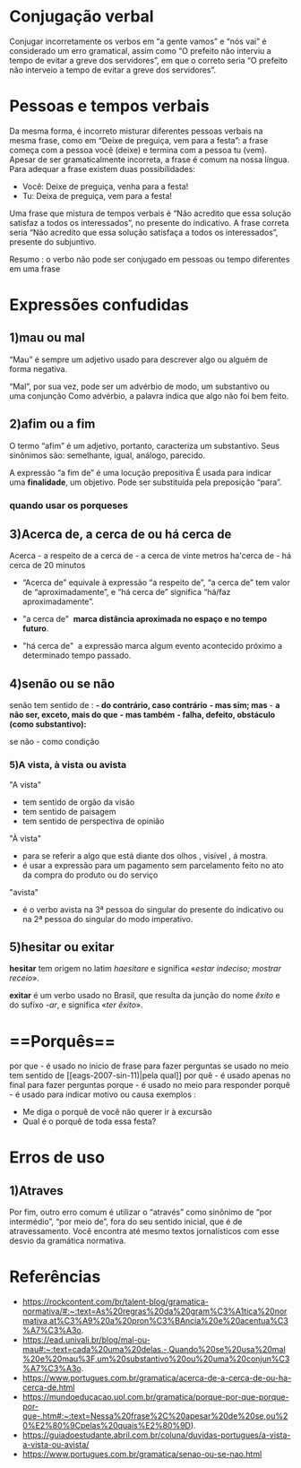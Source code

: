 # Conjugação verbal 

Conjugar incorretamente os verbos em “a gente vamos” e “nós vai” é considerado um erro gramatical, assim como “O prefeito não interviu a tempo de evitar a greve dos servidores”, em que o correto seria “O prefeito não interveio a tempo de evitar a greve dos servidores”.

# Pessoas e tempos verbais

Da mesma forma, é incorreto misturar diferentes pessoas verbais na mesma frase, como em “Deixe de preguiça, vem para a festa”: a frase começa com a pessoa você (deixe) e termina com a pessoa tu (vem). Apesar de ser gramaticalmente incorreta, a frase é comum na nossa língua. Para adequar a frase existem duas possibilidades:

- Você: Deixe de preguiça, venha para a festa!
- Tu: Deixa de preguiça, vem para a festa!

Uma frase que mistura de tempos verbais é “Não acredito que essa solução satisfaz a todos os interessados”, no presente do indicativo. A frase correta seria “Não acredito que essa solução satisfaça a todos os interessados”, presente do subjuntivo.

Resumo :
o verbo não pode ser conjugado em pessoas ou tempo diferentes em uma frase

# Expressões confudidas

## 1)mau ou mal
“Mau” é sempre um adjetivo usado para descrever algo ou alguém de forma negativa.

“Mal”, por sua vez, pode ser um advérbio de modo, um substantivo ou uma conjunção
Como advérbio, a palavra indica que algo não foi bem feito.
## 2)afim ou a fim
O termo “afim” é um adjetivo, portanto, caracteriza um substantivo. Seus sinônimos são: semelhante, igual, análogo, parecido.

A expressão “a fim de” é uma locução prepositiva É usada para indicar uma **finalidade**, um objetivo. Pode ser substituída pela preposição “para”.

### quando usar os porqueses

## 3)Acerca de, a cerca de ou há cerca de

Acerca - a respeito de
a cerca de - a cerca de vinte metros
ha'cerca de - há cerca de 20 minutos

- “Acerca de” equivale à expressão “a respeito de”, “a cerca de” tem valor de “aproximadamente”, e “há cerca de” significa “há/faz aproximadamente”.

- "a cerca de"  **marca distância aproximada no espaço e no tempo futuro**.

- "há cerca de"  a expressão marca algum evento acontecido próximo a determinado tempo passado.
## 4)senão ou se não
senão tem sentido de :
**- do contrário, caso contrário**
**- mas sim; mas**
- **a não ser, exceto, mais do que**
**- mas também**
**- falha, defeito, obstáculo (como substantivo):**

se não - como condição
### 5)A vista, à vista ou avista 

"A vista"
- tem sentido de orgão da visão
- tem sentido de paisagem
- tem sentido de perspectiva de opinião

"À vista"
- para se referir a algo que está diante dos olhos , visível , á mostra.
- é usar a expressão para um pagamento sem parcelamento feito no ato da compra do produto ou do serviço 

"avista"
- é o verbo avista na 3ª pessoa do singular do presente do indicativo ou na 2ª pessoa do singular do modo imperativo.  

## 5)hesitar ou exitar

**hesitar** tem origem no latim _haesitare_ e significa «_estar indeciso; mostrar receio_».  
  
**exitar** é um verbo usado no Brasil, que resulta da junção do nome _êxito_ e do sufixo _-ar_, e significa «_ter êxito_».
# ==Porquês==
por que - é usado no inicio de frase para fazer perguntas se usado no meio tem sentido de [[eags-2007-sin-11)|pela qual]]
por quê - é usado apenas no final para fazer perguntas
porque - é usado no meio para responder
porquê - é usado para indicar motivo ou causa exemplos :
- Me diga o porquê de você não querer ir à excursão
- Qual é o porquê de toda essa festa?

# Erros de uso
## 1)Atraves

Por fim, outro erro comum é utilizar o “através” como sinônimo de “por intermédio”, “por meio de”, fora do seu sentido inicial, que é de atravessamento. Você encontra até mesmo textos jornalísticos com esse desvio da gramática normativa.

# Referências
- https://rockcontent.com/br/talent-blog/gramatica-normativa/#:~:text=As%20regras%20da%20gram%C3%A1tica%20normativa,at%C3%A9%20a%20pron%C3%BAncia%20e%20acentua%C3%A7%C3%A3o.
- https://ead.univali.br/blog/mal-ou-mau#:~:text=cada%20uma%20delas.-,Quando%20se%20usa%20mal%20e%20mau%3F,um%20substantivo%20ou%20uma%20conjun%C3%A7%C3%A3o.
- https://www.portugues.com.br/gramatica/acerca-de-a-cerca-de-ou-ha-cerca-de.html
- https://mundoeducacao.uol.com.br/gramatica/porque-por-que-porque-por-que-.htm#:~:text=Nessa%20frase%2C%20apesar%20de%20se,ou%20%E2%80%9Cpelas%20quais%E2%80%9D).
- https://guiadoestudante.abril.com.br/coluna/duvidas-portugues/a-vista-a-vista-ou-avista/
- https://www.portugues.com.br/gramatica/senao-ou-se-nao.html
